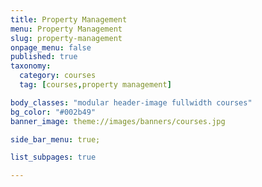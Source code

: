 ```yaml
---
title: Property Management
menu: Property Management
slug: property-management
onpage_menu: false
published: true
taxonomy:
  category: courses
  tag: [courses,property management]

body_classes: "modular header-image fullwidth courses"
bg_color: "#002b49"
banner_image: theme://images/banners/courses.jpg

side_bar_menu: true;

list_subpages: true

---
```


